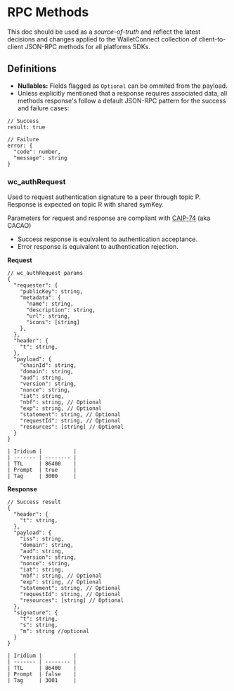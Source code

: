 # RPC Methods

This doc should be used as a _source-of-truth_ and reflect the latest decisions and changes applied to the WalletConnect collection of client-to-client JSON-RPC methods for all platforms SDKs.

## Definitions

- **Nullables:** Fields flagged as `Optional` can be ommited from the payload.
- Unless explicitly mentioned that a response requires associated data, all methods response's follow a default JSON-RPC pattern for the success and failure cases:

```jsonc
// Success
result: true

// Failure
error: {
  "code": number,
  "message": string
}
```

### wc_authRequest

Used to request authentication signature to a peer through topic P. Response is expected on topic R with shared symKey.

Parameters for request and response are compliant with [CAIP-74](https://github.com/ChainAgnostic/CAIPs/blob/master/CAIPs/caip-74.md) (aka CACAO)

- Success response is equivalent to authentication acceptance.
- Error response is equivalent to authentication rejection.

**Request**

```jsonc
// wc_authRequest params
{
  "requester": {
    "publicKey": string,
    "metadata": {
      "name": string,
      "description": string,
      "url": string,
      "icons": [string]
    },
  },
  "header": {
    "t": string,
  },
  "payload": {
    "chainId": string,
    "domain": string,
    "aud": string,
    "version": string,
    "nonce": string,
    "iat": string,
    "nbf": string, // Optional
    "exp": string, // Optional
    "statement": string, // Optional
    "requestId": string, // Optional
    "resources": [string] // Optional
  }
}

| Iridium |          |
| ------- | -------- |
| TTL     | 86400    |
| Prompt  | true     |
| Tag     | 3000     |

```

**Response**

```jsonc
// Success result
{
  "header": {
    "t": string,
  },
  "payload": {
    "iss": string,
    "domain": string,
    "aud": string,
    "version": string,
    "nonce": string,
    "iat": string,
    "nbf": string, // Optional
    "exp": string, // Optional
    "statement": string, // Optional
    "requestId": string, // Optional
    "resources": [string] // Optional
  },
  "signature": {
    "t": string,
    "s": string,
    "m": string //optional
  }
}

| Iridium |          |
| ------- | -------- |
| TTL     | 86400    |
| Prompt  | false    |
| Tag     | 3001     |
```
